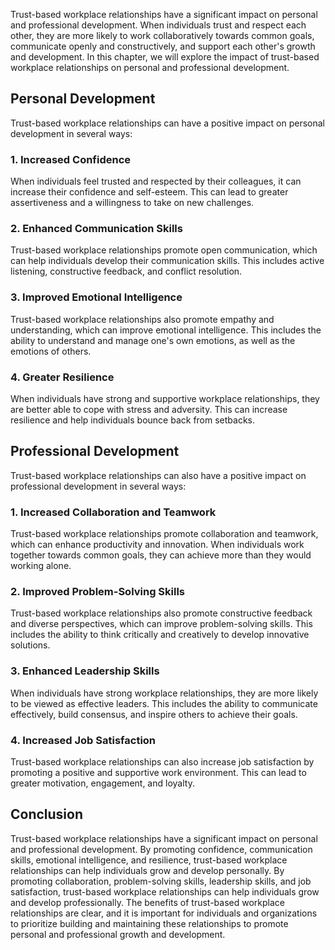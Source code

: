 
Trust-based workplace relationships have a significant impact on personal and professional development. When individuals trust and respect each other, they are more likely to work collaboratively towards common goals, communicate openly and constructively, and support each other's growth and development. In this chapter, we will explore the impact of trust-based workplace relationships on personal and professional development.

Personal Development
--------------------

Trust-based workplace relationships can have a positive impact on personal development in several ways:

### 1. Increased Confidence

When individuals feel trusted and respected by their colleagues, it can increase their confidence and self-esteem. This can lead to greater assertiveness and a willingness to take on new challenges.

### 2. Enhanced Communication Skills

Trust-based workplace relationships promote open communication, which can help individuals develop their communication skills. This includes active listening, constructive feedback, and conflict resolution.

### 3. Improved Emotional Intelligence

Trust-based workplace relationships also promote empathy and understanding, which can improve emotional intelligence. This includes the ability to understand and manage one's own emotions, as well as the emotions of others.

### 4. Greater Resilience

When individuals have strong and supportive workplace relationships, they are better able to cope with stress and adversity. This can increase resilience and help individuals bounce back from setbacks.

Professional Development
------------------------

Trust-based workplace relationships can also have a positive impact on professional development in several ways:

### 1. Increased Collaboration and Teamwork

Trust-based workplace relationships promote collaboration and teamwork, which can enhance productivity and innovation. When individuals work together towards common goals, they can achieve more than they would working alone.

### 2. Improved Problem-Solving Skills

Trust-based workplace relationships also promote constructive feedback and diverse perspectives, which can improve problem-solving skills. This includes the ability to think critically and creatively to develop innovative solutions.

### 3. Enhanced Leadership Skills

When individuals have strong workplace relationships, they are more likely to be viewed as effective leaders. This includes the ability to communicate effectively, build consensus, and inspire others to achieve their goals.

### 4. Increased Job Satisfaction

Trust-based workplace relationships can also increase job satisfaction by promoting a positive and supportive work environment. This can lead to greater motivation, engagement, and loyalty.

Conclusion
----------

Trust-based workplace relationships have a significant impact on personal and professional development. By promoting confidence, communication skills, emotional intelligence, and resilience, trust-based workplace relationships can help individuals grow and develop personally. By promoting collaboration, problem-solving skills, leadership skills, and job satisfaction, trust-based workplace relationships can help individuals grow and develop professionally. The benefits of trust-based workplace relationships are clear, and it is important for individuals and organizations to prioritize building and maintaining these relationships to promote personal and professional growth and development.

